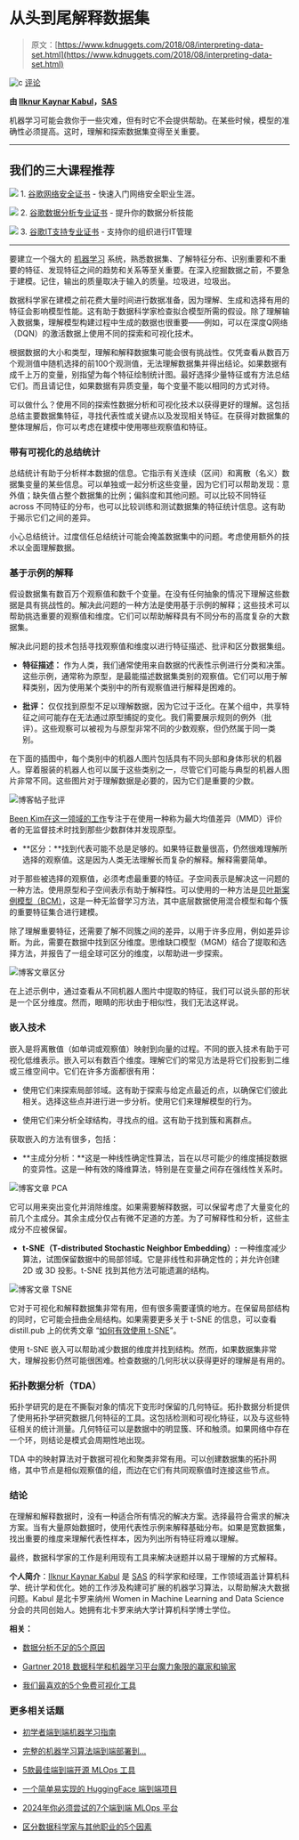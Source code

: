 # 从头到尾解释数据集

> 原文：[https://www.kdnuggets.com/2018/08/interpreting-data-set.html](https://www.kdnuggets.com/2018/08/interpreting-data-set.html)

![c](../Images/3d9c022da2d331bb56691a9617b91b90.png) [评论](#comments)

**由 [Ilknur Kaynar Kabul](https://www.linkedin.com/in/ilknur-kabul-5584b937/)，[SAS](https://www.sas.com/en_us/home.html)**

机器学习可能会救你于一些灾难，但有时它不会提供帮助。在某些时候，模型的准确性必须提高。这时，理解和探索数据集变得至关重要。

* * *

## 我们的三大课程推荐

![](../Images/0244c01ba9267c002ef39d4907e0b8fb.png) 1\. [谷歌网络安全证书](https://www.kdnuggets.com/google-cybersecurity) - 快速入门网络安全职业生涯。

![](../Images/e225c49c3c91745821c8c0368bf04711.png) 2\. [谷歌数据分析专业证书](https://www.kdnuggets.com/google-data-analytics) - 提升你的数据分析技能

![](../Images/0244c01ba9267c002ef39d4907e0b8fb.png) 3\. [谷歌IT支持专业证书](https://www.kdnuggets.com/google-itsupport) - 支持你的组织进行IT管理

* * *

要建立一个强大的 [机器学习](https://www.sas.com/en_us/insights/analytics/machine-learning.html) 系统，熟悉数据集、了解特征分布、识别重要和不重要的特征、发现特征之间的趋势和关系等至关重要。在深入挖掘数据之前，不要急于建模。记住，输出的质量取决于输入的质量。垃圾进，垃圾出。

数据科学家在建模之前花费大量时间进行数据准备，因为理解、生成和选择有用的特征会影响模型性能。这有助于数据科学家检查拟合模型所需的假设。除了理解输入数据集，理解模型构建过程中生成的数据也很重要——例如，可以在深度Q网络（DQN）的激活数据上使用不同的探索和可视化技术。

根据数据的大小和类型，理解和解释数据集可能会很有挑战性。仅凭查看从数百万个观测值中随机选择的前100个观测值，无法理解数据集并得出结论。如果数据有成千上万的变量，别指望为每个特征绘制统计图。最好选择少量特征或有方法总结它们。而且请记住，如果数据有异质变量，每个变量不能以相同的方式对待。

可以做什么？使用不同的探索性数据分析和可视化技术以获得更好的理解。这包括总结主要数据集特征，寻找代表性或关键点以及发现相关特征。在获得对数据集的整体理解后，你可以考虑在建模中使用哪些观察值和特征。

### **带有可视化的总结统计**

总结统计有助于分析样本数据的信息。它指示有关连续（区间）和离散（名义）数据集变量的某些信息。可以单独或一起分析这些变量，因为它们可以帮助发现：意外值；缺失值占整个数据集的比例；偏斜度和其他问题。可以比较不同特征 across 不同特征的分布，也可以比较训练和测试数据集的特征统计信息。这有助于揭示它们之间的差异。

小心总结统计。过度信任总结统计可能会掩盖数据集中的问题。考虑使用额外的技术以全面理解数据。

### **基于示例的解释**

假设数据集有数百万个观察值和数千个变量。在没有任何抽象的情况下理解这些数据是具有挑战性的。解决此问题的一种方法是使用基于示例的解释；这些技术可以帮助挑选重要的观察值和维度。它们可以帮助解释具有不同分布的高度复杂的大数据集。

解决此问题的技术包括寻找观察值和维度以进行特征描述、批评和区分数据集组。

+   **特征描述：** 作为人类，我们通常使用来自数据的代表性示例进行分类和决策。这些示例，通常称为原型，是最能描述数据集类别的观察值。它们可以用于解释类别，因为使用某个类别中的所有观察值进行解释是困难的。

+   **批评：** 仅仅找到原型不足以理解数据，因为它过于泛化。在某个组中，共享特征之间可能存在无法通过原型捕捉的变化。我们需要展示规则的例外（批评）。这些观察可以被视为与原型非常不同的少数观察，但仍然属于同一类别。

在下面的插图中，每个类别中的机器人图片包括具有不同头部和身体形状的机器人。穿着服装的机器人也可以属于这些类别之一，尽管它们可能与典型的机器人图片非常不同。这些图片对于理解数据是必要的，因为它们是重要的少数。

![博客帖子批评](../Images/e8336fe2345b6e96e7d58279cf8a5a64.png)

[Been Kim在这一领域的工作](http://people.csail.mit.edu/beenkim/papers/KIM2016NIPS_MMD.pdf)专注于在使用一种称为最大均值差异（MMD）评价者的无监督技术时找到那些少数群体并发现原型。

+   **区分：**找到代表可能不总是足够的。如果特征数量很高，仍然很难理解所选择的观察值。这是因为人类无法理解长而复杂的解释。解释需要简单。

对于那些被选择的观察值，必须考虑最重要的特征。子空间表示是解决这一问题的一种方法。使用原型和子空间表示有助于解释性。可以使用的一种方法是[贝叶斯案例模型（BCM）](http://people.csail.mit.edu/beenkim/papers/KimRudinShahNIPS2014.pdf)，这是一种无监督学习方法，其中底层数据使用混合模型和每个簇的重要特征集合进行建模。

除了理解重要特征，还需要了解不同簇之间的差异，以用于许多应用，例如差异诊断。为此，需要在数据中找到区分维度。思维缺口模型（MGM）结合了提取和选择方法，并报告了一组全球可区分的维度，以帮助进一步探索。

![博客文章区分](../Images/23e7c644e13da4e8785c6680fe1352d9.png)

在上述示例中，通过查看从不同机器人图片中提取的特征，我们可以说头部的形状是一个区分维度。然而，眼睛的形状由于相似性，我们无法这样说。

### **嵌入技术**

嵌入是将离散值（如单词或观察值）映射到向量的过程。不同的嵌入技术有助于可视化低维表示。嵌入可以有数百个维度。理解它们的常见方法是将它们投影到二维或三维空间中。它们在许多方面都很有用：

+   使用它们来探索局部邻域。这有助于探索与给定点最近的点，以确保它们彼此相关。选择这些点并进行进一步分析。使用它们来理解模型的行为。

+   使用它们来分析全球结构，寻找点的组。这有助于找到簇和离群点。

获取嵌入的方法有很多，包括：

+   **主成分分析：**这是一种线性确定性算法，旨在以尽可能少的维度捕捉数据的变异性。这是一种有效的降维算法，特别是在变量之间存在强线性关系时。

![博客文章 PCA](../Images/60f66641bb3961e13496618339bd7c0f.png)

它可以用来突出变化并消除维度。如果需要解释数据，可以保留考虑了大量变化的前几个主成分。其余主成分仅占有微不足道的方差。为了可解释性和分析，这些主成分不应被保留。

+   **t-SNE（T-distributed Stochastic Neighbor Embedding）:** 一种维度减少算法，试图保留数据中的局部邻域。它是非线性和非确定性的；并允许创建 2D 或 3D 投影。t-SNE 找到其他方法可能遗漏的结构。

![博客文章 TSNE](../Images/5495eff073c9939ee4a98bd60357c129.png)

它对于可视化和解释数据集非常有用，但有很多需要谨慎的地方。在保留局部结构的同时，它可能会扭曲全局结构。如果需要更多关于 t-SNE 的信息，可以查看 distill.pub 上的优秀文章 “[如何有效使用 t-SNE](https://distill.pub/2016/misread-tsne/)”。

使用 t-SNE 嵌入可以帮助减少数据的维度并找到结构。然而，如果数据集非常大，理解投影仍然可能很困难。检查数据的几何形状以获得更好的理解是有用的。

### **拓扑数据分析（TDA）**

拓扑学研究的是在不撕裂对象的情况下变形时保留的几何特征。拓扑数据分析提供了使用拓扑学研究数据几何特征的工具。这包括检测和可视化特征，以及与这些特征相关的统计测量。几何特征可以是数据中的明显簇、环和触须。如果网络中存在一个环，则结论是模式会周期性地出现。

TDA 中的映射算法对于数据可视化和聚类非常有用。可以创建数据集的拓扑网络，其中节点是相似观察值的组，而边在它们有共同观察值时连接这些节点。

### **结论**

在理解和解释数据时，没有一种适合所有情况的解决方案。选择最符合需求的解决方案。当有大量原始数据时，使用代表性示例来解释基础分布。如果是宽数据集，找出重要的维度来理解代表性样本，因为列出所有特征将难以理解。

最终，数据科学家的工作是利用现有工具来解决谜题并以易于理解的方式解释。

**个人简介**：[Ilknur Kaynar Kabul](https://www.linkedin.com/in/ilknur-kabul-5584b937/) 是 [SAS](https://www.sas.com/en_us/home.html) 的科学家和经理，工作领域涵盖计算机科学、统计学和优化。她的工作涉及构建可扩展的机器学习算法，以帮助解决大数据问题。Kabul 是北卡罗来纳州 Women in Machine Learning and Data Science 分会的共同创始人。她拥有北卡罗来纳大学计算机科学博士学位。

**相关：**

+   [数据分析不足的5个原因](https://www.kdnuggets.com/2018/07/5-reasons-data-analytics-falling-short.html)

+   [Gartner 2018 数据科学和机器学习平台魔力象限的赢家和输家](https://www.kdnuggets.com/2018/02/gartner-2018-mq-data-science-machine-learning-changes.html)

+   [我们最喜欢的5个免费可视化工具](https://www.kdnuggets.com/2018/07/5-favorite-open-source-visualization-tools.html)

### 更多相关话题

+   [初学者端到端机器学习指南](https://www.kdnuggets.com/2021/12/beginner-guide-end-end-machine-learning.html)

+   [完整的机器学习算法端到端部署到…](https://www.kdnuggets.com/2021/12/deployment-machine-learning-algorithm-live-production-environment.html)

+   [5款最佳端到端开源 MLOps 工具](https://www.kdnuggets.com/5-best-end-to-end-open-source-mlops-tools)

+   [一个简单易实现的 HuggingFace 端到端项目](https://www.kdnuggets.com/a-simple-to-implement-end-to-end-project-with-huggingface)

+   [2024年你必须尝试的7个端到端 MLOps 平台](https://www.kdnuggets.com/7-end-to-end-mlops-platforms-you-must-try-in-2024)

+   [区分数据科学家与其他职业的5个因素](https://www.kdnuggets.com/2021/11/5-things-set-data-scientist-apart-other-professions.html)
